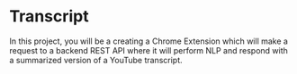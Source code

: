 # Transcript
In this project, you will be a creating a Chrome Extension which will make a request to a backend REST API where it will perform NLP and respond with a summarized version of a YouTube transcript.
